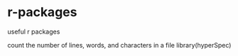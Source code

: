 # r-packages
useful r packages

count the number of lines, words, and characters in a file
	library(hyperSpec)
